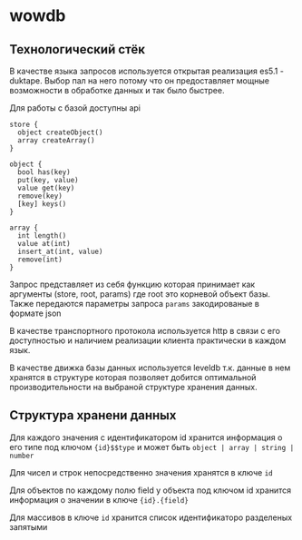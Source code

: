 # wowdb

## Технологический стёк

В качестве языка запросов используется открытая реализация es5.1 - duktape. Выбор пал на него потому что он предоставляет мощные возможности в обработке данных и так было быстрее.

Для работы с базой доступны api

```
store {
  object createObject()
  array createArray()
}

object {
  bool has(key)
  put(key, value)
  value get(key)
  remove(key)
  [key] keys()
}

array {
  int length()
  value at(int)
  insert_at(int, value)
  remove(int)
}
```

Запрос представляет из себя функцию которая принимает как аргументы (store, root, params) где root это корневой объект базы. Также передаются параметры запроса `params` закодированые в формате json

В качестве транспортного протокола используется http в связи с его доступностью и наличием реализации клиента практически в каждом язык.

В качестве движка базы данных используется leveldb т.к. данные в нем хранятся в структуре которая позволяет добится оптимальной производительности на выбраной структуре хранения данных.

## Структура хранени данных

Для каждого значения с идентификатором id хранится информация о его типе под ключом `{id}$$type` и может быть `object | array | string | number`

Для чисел и строк непосредственно значения хранятся в ключе `id`

Для объектов по каждому полю field у объекта под ключом id хранится информация о значении в ключе `{id}.{field}`

Для массивов в ключе `id` хранится список идентификаторо разделеных запятыми
